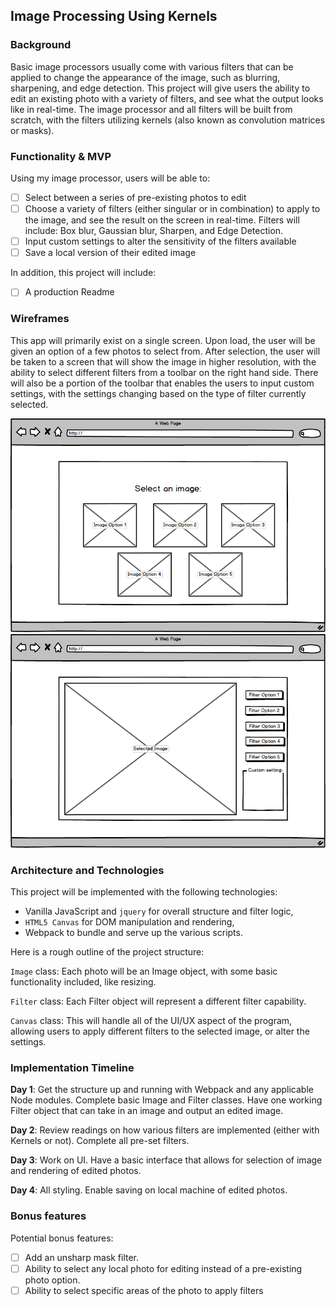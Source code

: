 ## Image Processing Using Kernels

### Background

Basic image processors usually come with various filters that can be applied to change the appearance of the image, such as blurring, sharpening, and edge detection. This project will give users the ability to edit an existing photo with a variety of filters, and see what the output looks like in real-time.  The image processor and all filters will be built from scratch, with the filters utilizing kernels (also known as convolution matrices or masks).

### Functionality & MVP  

Using my image processor, users will be able to:

- [ ] Select between a series of pre-existing photos to edit
- [ ] Choose a variety of filters (either singular or in combination) to apply to the image, and see the result on the screen in real-time. Filters will include: Box blur, Gaussian blur, Sharpen, and Edge Detection.
- [ ] Input custom settings to alter the sensitivity of the filters available
- [ ] Save a local version of their edited image

In addition, this project will include:

- [ ] A production Readme

### Wireframes

This app will primarily exist on a single screen.  Upon load, the user will be given an option of a few photos to select from.  After selection, the user will be taken to a screen that will show the image in higher resolution, with the ability to select different filters from a toolbar on the right hand side.  There will also be a portion of the toolbar that enables the users to input custom settings, with the settings changing based on the type of filter currently selected.

![wireframes](/wireframes/start_page.png)
![wireframes](/wireframes/edit_page.png)

### Architecture and Technologies

This project will be implemented with the following technologies:

- Vanilla JavaScript and `jquery` for overall structure and filter logic,
- `HTML5 Canvas` for DOM manipulation and rendering,
- Webpack to bundle and serve up the various scripts.

Here is a rough outline of the project structure:

`Image` class: Each photo will be an Image object, with some basic functionality included, like resizing.

`Filter` class: Each Filter object will represent a different filter capability.

`Canvas` class: This will handle all of the UI/UX aspect of the program, allowing users to apply different filters to the selected image, or alter the settings.

### Implementation Timeline

**Day 1**: Get the structure up and running with Webpack and any applicable Node modules. Complete basic Image and Filter classes. Have one working Filter object that can take in an image and output an edited image.

**Day 2**: Review readings on how various filters are implemented (either with Kernels or not). Complete all pre-set filters.

**Day 3**: Work on UI. Have a basic interface that allows for selection of image and rendering of edited photos.


**Day 4**: All styling. Enable saving on local machine of edited photos.


### Bonus features

Potential bonus features:

- [ ] Add an unsharp mask filter.
- [ ] Ability to select any local photo for editing instead of a pre-existing photo option.
- [ ] Ability to select specific areas of the photo to apply filters
